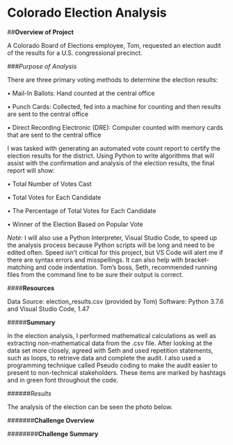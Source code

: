# **Colorado Election Analysis**

##**Overview of Project**

A Colorado Board of Elections employee, Tom, requested an election audit of the results for a U.S. congressional precinct.  

###*Purpose of Analysis*

There are three primary voting methods to determine the election results:

•	Mail-In Ballots: Hand counted at the central office

•	Punch Cards: Collected, fed into a machine for counting and then results are sent to the central office

•	Direct Recording Electronic (DRE): Computer counted with memory cards that are sent to the central office

I was tasked with generating an automated vote count report to certify the election results for the district.  Using Python to write algorithms that will assist with the confirmation and analysis of the election results, the final report will show:

•	Total Number of Votes Cast

•	Total Votes for Each Candidate

•	The Percentage of Total Votes for Each Candidate

•	Winner of the Election Based on Popular Vote

*Note:* I will also use a Python Interpreter, Visual Studio Code, to speed up the analysis process because Python scripts will be long and need to be edited often.  Speed isn’t critical for this project, but VS Code will alert me if there are syntax errors and misspellings. It can also help with bracket-matching and code indentation.  Tom’s boss, Seth, recommended running files from the command line to be sure their output is correct. 

####**Resources**

Data Source: election_results.csv (provided by Tom)
Software: Python 3.7.6 and Visual Studio Code, 1.47

#####**Summary**

In the election analysis, I performed mathematical calculations as well as extracting non-mathematical data from the .csv file. After looking at the data set more closely, agreed with Seth and used repetition statements, such as loops, to retrieve data and complete the audit.  I also used a programming technique called Pseudo coding to make the audit easier to present to non-technical stakeholders. These items are marked by hashtags and in green font throughout the code. 

######*Results*

The analysis of the election can be seen the photo below. 

#######**Challenge Overview**

########**Challenge Summary**
